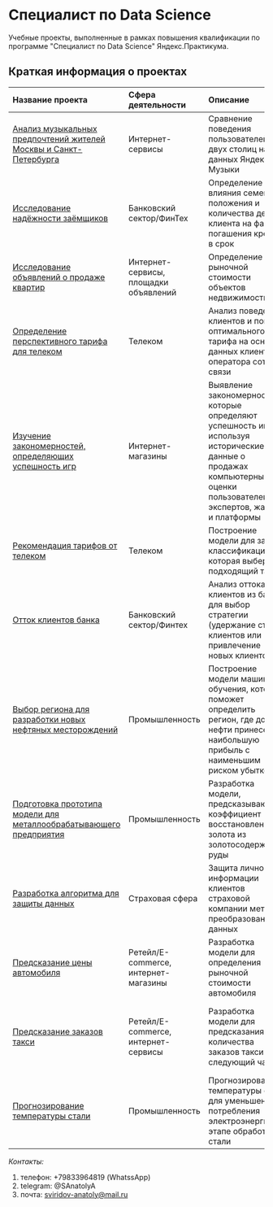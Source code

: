 # Cпециалист по Data Science
Учебные проекты, выполненные в рамках повышения квалификации по программе "Cпециалист по Data Science" Яндекс.Практикума.

## Краткая информация о проектах

| Название проекта | Сфера деятельности | Описание | Используемые библиотеки | 
| :---------------------- | :---------------------- | :---------------------- | :---------------------- |
| [Анализ музыкальных предпочтений жителей Москвы и Санкт-Петербурга](https://github.com/AnatolySA/Yandex_Practicum/blob/master/01_music_in_cities)| Интернет-сервисы | Сравнение поведения пользователей двух столиц на данных Яндекс Музыки | *pandas* |
| [Исследование надёжности заёмщиков](https://github.com/AnatolySA/Yandex_Practicum/tree/master/02_reliability_of_borrowers)| Банковский сектор/ФинТех | Определение влияния семейного положения и количества детей клиента на факт погашения кредита в срок | *matplotlib, pandas, seaborn* |
| [Исследование объявлений о продаже квартир](https://github.com/AnatolySA/Yandex_Practicum/tree/master/03_apartment_sales)| Интернет-сервисы, площадки объявлений | Определение рыночной стоимости объектов недвижимости| *matplotlib, pandas, seaborn* |
| [Определение перспективного тарифа для телеком](https://github.com/AnatolySA/Yandex_Practicum/tree/master/04_tariff_analysis)| Телеком | Анализ поведения клиентов и поиск оптимального тарифа на основе данных клиентов оператора сотовой связи | *matplotlib, numpy, pandas, scipy, seaborn* |
| [Изучение закономерностей, определяющих успешность игр](https://github.com/AnatolySA/Yandex_Practicum/tree/master/05_game_genre_popularity)| Интернет-магазины | Выявление закономерностей, которые определяют успешность игр, используя исторические данные о продажах компьютерных игр, оценки пользователей и экспертов, жанры и платформы |*matplotlib, numpy, pandas, scipy, seaborn* |
| [Рекомендация тарифов от телеком](https://github.com/AnatolySA/Yandex_Practicum/tree/master/06_tarrif_recomend)| Телеком | Построение модели для задачи классификации, которая выберет подходящий тариф | *numpy, pandas, seaborn, sklearn* |
| [Отток клиентов банка](https://github.com/AnatolySA/Yandex_Practicum/tree/master/07_customer%20churn)| Банковский сектор/Финтех | Анализ оттока клиентов из банка для выбор стратегии (удержание старых клиентов или привлечение новых клиентов) | *numpy, pandas, sklearn* |
| [Выбор региона для разработки новых нефтяных месторождений](https://github.com/AnatolySA/Yandex_Practicum/tree/master/08_choosing_location_for_a_well)| Промышленность | Построение модели машинного обучения, которая поможет определить регион, где добыча нефти принесет наибольшую прибыль с наименьшим риском убытков | *matplotlib, numpy, pandas, pandas_profiling, seaborn, sklearn* |
| [Подготовка прототипа модели для металлообрабатывающего предприятия](https://github.com/AnatolySA/Yandex_Practicum/tree/master/09_gold_recovery)| Промышленность | Разработка модели, предсказывающей коэффициент восстановления золота из золотосодержащей руды | *matplotlib, numpy, pandas, scipy, seaborn, sklearn* |
| [Разработка алгоритма для защиты данных](https://github.com/AnatolySA/Yandex_Practicum/tree/master/10_personal_information_protection)| Страховая сфера | Защита личной информации клиентов страховой компании методом преобразования данных | *matplotlib, numpy, pandas, phik, sklearn* |
| [Предсказание цены автомобиля](https://github.com/AnatolySA/Yandex_Practicum/tree/master/11_car_price)| Ретейл/E-commerce, интернет-магазины | Разработка модели для определения рыночной стоимости автомобиля | *catboost, lightgbm, numpy, pandas, phik, sklearn* |
| [Предсказание заказов такси](https://github.com/AnatolySA/Yandex_Practicum/tree/master/12_taxi_order_forecasting)| Ретейл/E-commerce, интернет-сервисы | Разработка модели для предсказания количества заказов такси на следующий час | *catboost, lightgbm, matplotlib, numpy, pandas, sklearn, statsmodels, seaborn* |
| [Прогнозирование температуры стали](https://github.com/AnatolySA/Yandex_Practicum/tree/master/13_steel_temperature_prediction)| Промышленность | Прогнозирование температуры стали для уменьшения потребления электроэнергии на этапе обработки стали | *catboost, matplotlib, numpy, pandas, seaborn, sklearn, ydata_profiling* |

*Контакты:*
1. телефон: +79833964819 (WhatssApp)
2. telegram: @SAnatolyA
3. почта: sviridov-anatoly@mail.ru
